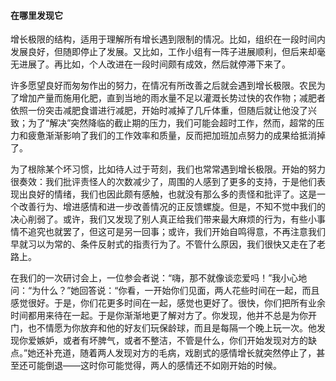 #### 在哪里发现它

增长极限的结构，适用于理解所有增长遇到限制的情况。比如，组织在一段时间内发展良好，但随即停止了发展。又比如，工作小组有一阵子进展顺利，但后来却毫无进展了。再比如，个人改进在一段时间颇有成效，然后就停滞下来了。

许多愿望良好而匆匆作出的努力，在情况有所改善之后就会遇到增长极限。农民为了增加产量而施用化肥，直到当地的雨水量不足以灌溉长势过快的农作物；减肥者依照一份突击减肥食谱进行减肥，开始时减掉了几斤体重，但随后就让他没了兴致；为了“解决”突然降临的截止期的压力，我们可能会超时工作，然而，超常的压力和疲惫渐渐影响了我们的工作效率和质量，反而把加班加点努力的成果给抵消掉了。

为了根除某个坏习惯，比如待人过于苛刻，我们也常常遇到增长极限。开始的努力很奏效：我们批评责怪人的次数减少了，周围的人感到了更多的支持，于是他们表现出良好的情绪，我们也因此颇有感触，也就没有那么多的责怪和批评了。这是一个改善行为、增进感情和进一步改善情况的正反馈螺旋。但是，不知不觉中我们的决心削弱了。或许，我们又发现了别人真正给我们带来最大麻烦的行为，有些小事情不追究也就罢了，但这可是另一回事；或许，我们开始自鸣得意，不再注意我们早就习以为常的、条件反射式的指责行为了。不管什么原因，我们很快又走在了老路上。

在我们的一次研讨会上，一位参会者说：“嗨，那不就像谈恋爱吗！”我小心地问：“为什么？”她回答说：“你看，一开始你们见面，两人花些时间在一起，而且感觉很好。于是，你们花更多时间在一起，感觉也更好了。很快，你们把所有业余时间都用来待在一起。于是你渐渐地更了解对方了。你发现，他并不总是为你开门，也不情愿为你放弃和他的好友们玩保龄球，而且是每隔一个晚上玩一次。他发现你爱嫉妒，或者有坏脾气，或者不整洁，不管是什么，你们开始发现对方的缺点。”她还补充道，随着两人发现对方的毛病，戏剧式的感情增长就突然停止了，甚至还可能倒退——这时你可能觉得，两人的感情还不如刚开始的时候。
